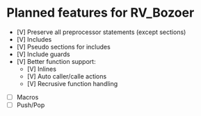 # Planned features for RV_Bozoer

- [V] Preserve all preprocessor statements (except sections)
- [V] Includes
- [V] Pseudo sections for includes
- [V] Include guards
- [V] Better function support:
  - [V] Inlines
  - [V] Auto caller/calle actions
  - [V] Recrusive function handling
- [ ] Macros
- [ ] Push/Pop
